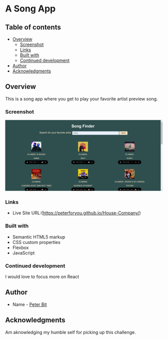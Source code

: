 # A Song App

## Table of contents

- [Overview](#overview)
  - [Screenshot](#screenshot)
  - [Links](#links)
  - [Built with](#built-with)
  - [Continued development](#continued-development)
- [Author](#author)
- [Acknowledgments](#acknowledgments)


## Overview
This is a song app where you get to play your favorite artist preview song.

### Screenshot

![](./Annotation%202022-10-21%20193829.png)

### Links

- Live Site URL:(https://peterforyou.github.io/House-Company/)

### Built with

- Semantic HTML5 markup
- CSS custom properties
- Flexbox
- JavaScript

### Continued development    

I would love to focus more on React

## Author

- Name - [Peter Bit](https://www.twitter.com/Peterbyte2)

## Acknowledgments

Am aknowledging my humble self for picking up this challenge.
